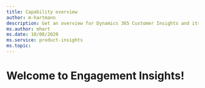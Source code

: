 ```yaml
---
title: Capability overview
author: m-hartmann
description: Get an overview for Dynamics 365 Customer Insights and its capabilites.
ms.author: mhart
ms.date: 10/08/2020
ms.service: product-insights
ms.topic: 
---
```


# Welcome to Engagement Insights!